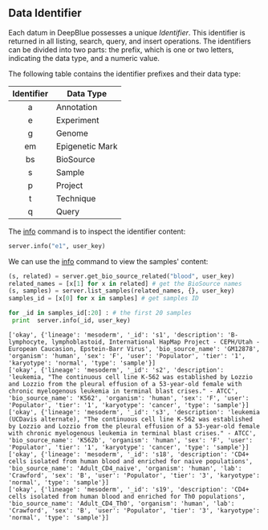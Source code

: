 ## Data Identifier

Each datum in DeepBlue possesses a unique *Identifier*.
This identifier is returned in all listing, search, query, and insert operations.
The identifiers can be divided into two parts: the prefix, which is one or two letters,
indicating the data type, and a numeric value.

The following table contains the identifier prefixes and their data type:

| Identifier | Data Type       |
|:----------:|-----------------|
| a          | Annotation      |
| e          | Experiment      |
| g          | Genome          |
| em         | Epigenetic Mark |
| bs         | BioSource      |
| s          | Sample          |
| p          | Project         |
| t          | Technique       |
| q          | Query           |

The [info](http://deepblue.mpi-inf.mpg.de/api.html#api-info) command is to inspect the identifier content:
```python
server.info("e1", user_key)
```


We can use the [info](http://deepblue.mpi-inf.mpg.de/api.html#api-info) command to view the samples' content:

```python
(s, related) = server.get_bio_source_related("blood", user_key)
related_names = [x[1] for x in related] # get the BioSource names
(s, samples) = server.list_samples(related_names, {}, user_key)
samples_id = [x[0] for x in samples] # get samples ID

for _id in samples_id[:20] : # the first 20 samples
 print  server.info(_id, user_key)
```

```
['okay', {'lineage': 'mesoderm', '_id': 's1', 'description': 'B-lymphocyte, lymphoblastoid, International HapMap Project - CEPH/Utah - European Caucasion, Epstein-Barr Virus', 'bio_source_name': 'GM12878', 'organism': 'human', 'sex': 'F', 'user': 'Populator', 'tier': '1', 'karyotype': 'normal', 'type': 'sample'}]
['okay', {'lineage': 'mesoderm', '_id': 's2', 'description': 'leukemia, "The continuous cell line K-562 was established by Lozzio and Lozzio from the pleural effusion of a 53-year-old female with chronic myelogenous leukemia in terminal blast crises." - ATCC', 'bio_source_name': 'K562', 'organism': 'human', 'sex': 'F', 'user': 'Populator', 'tier': '1', 'karyotype': 'cancer', 'type': 'sample'}]
['okay', {'lineage': 'mesoderm', '_id': 's3', 'description': 'leukemia (UCDavis alternate), "The continuous cell line K-562 was established by Lozzio and Lozzio from the pleural effusion of a 53-year-old female with chronic myelogenous leukemia in terminal blast crises." - ATCC', 'bio_source_name': 'K562b', 'organism': 'human', 'sex': 'F', 'user': 'Populator', 'tier': '1', 'karyotype': 'cancer', 'type': 'sample'}]
['okay', {'lineage': 'mesoderm', '_id': 's18', 'description': 'CD4+ cells isolated from human blood and enriched for naive populations', 'bio_source_name': 'Adult_CD4_naive', 'organism': 'human', 'lab': 'Crawford', 'sex': 'B', 'user': 'Populator', 'tier': '3', 'karyotype': 'normal', 'type': 'sample'}]
['okay', {'lineage': 'mesoderm', '_id': 's19', 'description': 'CD4+ cells isolated from human blood and enriched for Th0 populations', 'bio_source_name': 'Adult_CD4_Th0', 'organism': 'human', 'lab': 'Crawford', 'sex': 'B', 'user': 'Populator', 'tier': '3', 'karyotype': 'normal', 'type': 'sample'}]
```
